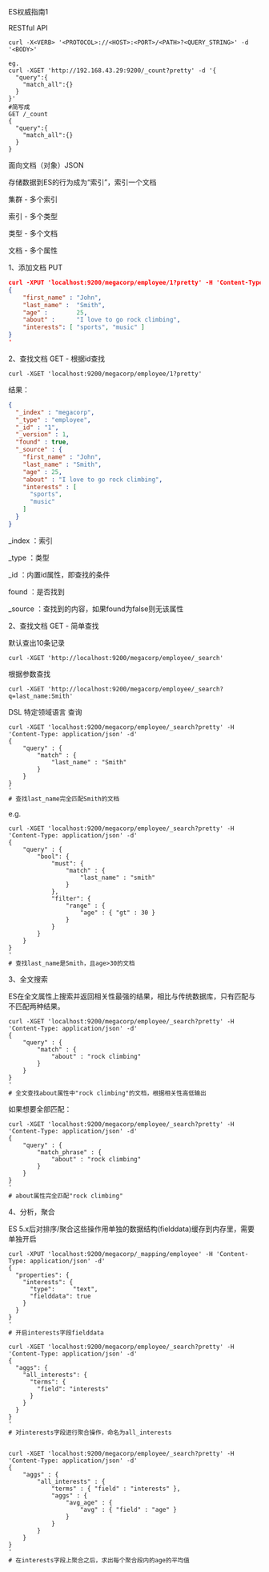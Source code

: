 ES权威指南1



RESTful API

```shell
curl -X<VERB> '<PROTOCOL>://<HOST>:<PORT>/<PATH>?<QUERY_STRING>' -d '<BODY>'

eg.
curl -XGET 'http://192.168.43.29:9200/_count?pretty' -d '{
  "query":{
    "match_all":{}
  }
}'
#简写成
GET /_count
{
  "query":{
    "match_all":{}
  }
}
```



面向文档（对象）JSON

存储数据到ES的行为成为“索引”，索引一个文档

集群 - 多个索引

索引 - 多个类型

类型 - 多个文档

文档 - 多个属性





1、添加文档 PUT

```Json
curl -XPUT 'localhost:9200/megacorp/employee/1?pretty' -H 'Content-Type: application/json' -d'
{
    "first_name" : "John",
    "last_name" :  "Smith",
    "age" :        25,
    "about" :      "I love to go rock climbing",
    "interests": [ "sports", "music" ]
}
'
```



2、查找文档 GET - 根据id查找

```shell
curl -XGET 'localhost:9200/megacorp/employee/1?pretty'
```

结果：

```json
{
  "_index" : "megacorp",
  "_type" : "employee",
  "_id" : "1",
  "_version" : 1,
  "found" : true,
  "_source" : {
    "first_name" : "John",
    "last_name" : "Smith",
    "age" : 25,
    "about" : "I love to go rock climbing",
    "interests" : [
      "sports",
      "music"
    ]
  }
}
```

_index	：索引

_type  	：类型

_id      	：内置id属性，即查找的条件

found	：是否找到

_source	：查找到的内容，如果found为false则无该属性



2、查找文档 GET - 简单查找

默认查出10条记录

```shell
curl -XGET 'http://localhost:9200/megacorp/employee/_search'
```



根据参数查找

```shell
curl -XGET 'http://localhost:9200/megacorp/employee/_search?q=last_name:Smith'
```



DSL 特定领域语言 查询

```shell
curl -XGET 'localhost:9200/megacorp/employee/_search?pretty' -H 'Content-Type: application/json' -d'
{
    "query" : {
        "match" : {
            "last_name" : "Smith"
        }
    }
}
'
# 查找last_name完全匹配Smith的文档
```

e.g. 

```shell
curl -XGET 'localhost:9200/megacorp/employee/_search?pretty' -H 'Content-Type: application/json' -d'
{
    "query" : {
        "bool": {
            "must": {
                "match" : {
                    "last_name" : "smith" 
                }
            },
            "filter": {
                "range" : {
                    "age" : { "gt" : 30 } 
                }
            }
        }
    }
}
'
# 查找last_name是Smith，且age>30的文档
```



3、全文搜索

ES在全文属性上搜索并返回相关性最强的结果，相比与传统数据库，只有匹配与不匹配两种结果。

```shell
curl -XGET 'localhost:9200/megacorp/employee/_search?pretty' -H 'Content-Type: application/json' -d'
{
    "query" : {
        "match" : {
            "about" : "rock climbing"
        }
    }
}
'
# 全文查找about属性中"rock climbing"的文档，根据相关性高低输出
```

如果想要全部匹配：

```shell
curl -XGET 'localhost:9200/megacorp/employee/_search?pretty' -H 'Content-Type: application/json' -d'
{
    "query" : {
        "match_phrase" : {
            "about" : "rock climbing"
        }
    }
}
'
# about属性完全匹配"rock climbing"
```



4、分析，聚合

ES 5.x后对排序/聚合这些操作用单独的数据结构(fielddata)缓存到内存里，需要单独开启

```shell
curl -XPUT 'localhost:9200/megacorp/_mapping/employee' -H 'Content-Type: application/json' -d'
{
  "properties": {
    "interests": { 
      "type":     "text",
      "fielddata": true
    }
  }
}
'
# 开启interests字段fielddata

curl -XGET 'localhost:9200/megacorp/employee/_search?pretty' -H 'Content-Type: application/json' -d'
{
  "aggs": {
    "all_interests": {
      "terms": { 
        "field": "interests" 
      }
    }
  }
}
'
# 对interests字段进行聚合操作，命名为all_interests


curl -XGET 'localhost:9200/megacorp/employee/_search?pretty' -H 'Content-Type: application/json' -d'
{
    "aggs" : {
        "all_interests" : {
            "terms" : { "field" : "interests" },
            "aggs" : {
                "avg_age" : {
                    "avg" : { "field" : "age" }
                }
            }
        }
    }
}
'
# 在interests字段上聚合之后，求出每个聚合段内的age的平均值
```



